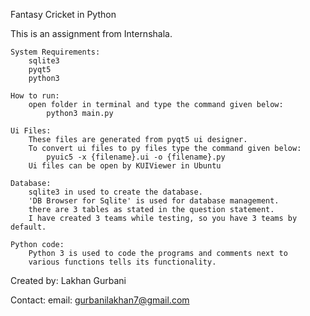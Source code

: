 Fantasy Cricket in Python

This is an assignment from Internshala.

	System Requirements:
		sqlite3
		pyqt5
		python3

	How to run:
		open folder in terminal and type the command given below:
			python3 main.py

	Ui Files:
		These files are generated from pyqt5 ui designer.
		To convert ui files to py files type the command given below:
			pyuic5 -x {filename}.ui -o {filename}.py
		Ui files can be open by KUIViewer in Ubuntu

	Database:
		sqlite3 in used to create the database.
		'DB Browser for Sqlite' is used for database management.
		there are 3 tables as stated in the question statement.
		I have created 3 teams while testing, so you have 3 teams by default.

	Python code:
		Python 3 is used to code the programs and comments next to
		various functions tells its functionality.

Created by:
Lakhan Gurbani

Contact: email: gurbanilakhan7@gmail.com
